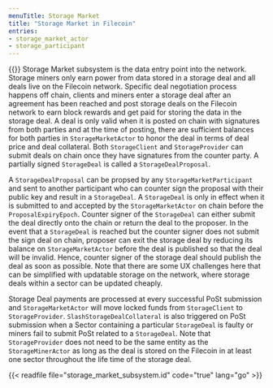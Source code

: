 ```yaml
---
menuTitle: Storage Market
title: "Storage Market in Filecoin"
entries:
- storage_market_actor
- storage_participant
---
```


{{<label storage_market_subsystem>}}
Storage Market subsystem is the data entry point into the network. Storage miners only earn power from data stored in a storage deal and all deals live on the Filecoin network. Specific deal negotiation process happens off chain, clients and miners enter a storage deal after an agreement has been reached and post storage deals on the Filecoin network to earn block rewards and get paid for storing the data in the storage deal. A deal is only valid when it is posted on chain with signatures from both parties and at the time of posting, there are sufficient balances for both parties in `StorageMarketActor` to honor the deal in terms of deal price and deal collateral. Both `StorageClient` and `StorageProvider` can submit deals on chain once they have signatures from the counter party. A partially signed `StorageDeal` is called a `StorageDealProposal`. 

A `StorageDealProposal` can be propsed by any `StorageMarketParticipant` and sent to another participant who can counter sign the proposal with their public key and result in a `StorageDeal`. A `StorageDeal` is only in effect when it is submitted to and accepted by the `StorageMarketActor` on chain before the `ProposalExpiryEpoch`. Counter signer of the `StorageDeal` can either submit the deal directly onto the chain or return the deal to the proposer. In the event that a `StorageDeal` is reached but the counter signer does not submit the sign deal on chain, proposer can exit the storage deal by reducing its balance on `StorageMarketActor` before the deal is published so that the deal will be invalid. Hence, counter signer of the storage deal should publish the deal as soon as possible. Note that there are some UX challenges here that can be simplified with updatable storage on the network, where storage deals within a sector can be updated cheaply.

Storage Deal payments are processed at every successful PoSt submission and `StorageMarketActor` will move locked funds from `StorageClient` to `StorageProvider`. `SlashStorageDealCollateral` is also triggered on PoSt submission when a Sector containing a particular `StorageDeal` is faulty or miners fail to submit PoSt related to a `StorageDeal`. Note that `StorageProvider` does not need to be the same entity as the `StorageMinerActor` as long as the deal is stored on the Filecoin in at least one sector throughout the life time of the storage deal.

{{< readfile file="storage_market_subsystem.id" code="true" lang="go" >}}


